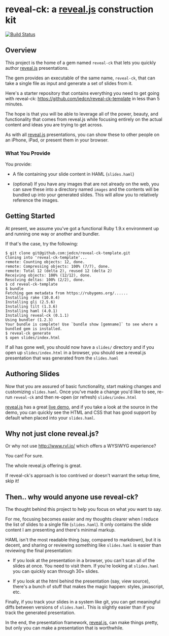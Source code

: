 # reveal-ck: a [reveal.js](http://lab.hakim.se/reveal-js/) construction kit

[![Build Status](https://travis-ci.org/jedcn/reveal-ck.png)](https://travis-ci.org/jedcn/reveal-ck)

## Overview

This project is the home of a gem named `reveal-ck` that lets you
quickly author [reveal.js](http://lab.hakim.se/reveal-js/)
presentations.

The gem provides an executable of the same name, `reveal-ck`, that can
take a single file as input and generate a set of slides from it.

Here's a starter repository that contains everything you need to get
going with reveal-ck: https://github.com/jedcn/reveal-ck-template in
less than 5 minutes.

The hope is that you will be able to leverage all of the power,
beauty, and functionality that comes from reveal.js while focusing
entirely on the actual content and ideas you are trying to get across.

As with all [reveal.js](http://lab.hakim.se/reveal-js/) presentations,
you can show these to other people on an iPhone, iPad, or present them
in your browser.

### What You Provide

You provide:

* A file containing your slide content in HAML (`slides.haml`)

* (optional) If you have any images that are not already on the web,
  you can save these into a directory named `images` and the contents
  will be bundled up into your generated slides. This will allow you
  to relatively reference the images.

## Getting Started

At present, we assume you've got a functional Ruby 1.9.x environment
up and running one way or another and bundler.

If that's the case, try the following:

```
$ git clone git@github.com:jedcn/reveal-ck-template.git
Cloning into 'reveal-ck-template'...
remote: Counting objects: 12, done.
remote: Compressing objects: 100% (7/7), done.
remote: Total 12 (delta 2), reused 12 (delta 2)
Receiving objects: 100% (12/12), done.
Resolving deltas: 100% (2/2), done.
$ cd reveal-ck-template
$ bundle
Fetching gem metadata from https://rubygems.org/......
Installing rake (10.0.4)
Installing gli (2.5.6)
Installing tilt (1.3.6)
Installing haml (4.0.1)
Installing reveal-ck (0.1.1)
Using bundler (1.2.3)
Your bundle is complete! Use `bundle show [gemname]` to see where a bundled gem is installed.
$ reveal-ck generate
$ open slides/index.html
```

If all has gone well, you should now have a `slides/` directory and if
you open up `slides/index.html` in a browser, you should see a
reveal.js presentation that was generated from the `slides.haml`

## Authoring Slides

Now that you are assured of basic functionality, start making changes
and customizing `slides.haml`. Once you've made a change you'd like to
see, re-run `reveal-ck` and then re-open (or refresh)
`slides/index.html`

[reveal.js](http://lab.hakim.se/reveal-js/) has a great
[live demo](http://lab.hakim.se/reveal-js/), and if you take a look at
the source in the demo, you can quickly see the HTML and CSS that has
good support by default when placed into your `slides.haml`.

## Why not just clone reveal.js?

Or why not use http://www.rvl.io/ which offers a WYSIWYG experience?

You can! For sure.

The whole reveal.js offering is great.

If reveal-ck's approach is too contrived or doesn't warrant the setup
time, skip it!

## Then.. why would anyone use reveal-ck?

The thought behind this project to help you focus on what *you* want
to say.

For me, focusing becomes easier and my thoughts clearer when I reduce
the list of slides to a single file (```slides.haml```). It only
contains the slide content I am presenting and there's minimal markup.

HAML isn't the most readable thing (say, compared to markdown), but it
is decent, and sharing or reviewing something like ```slides.haml```
is easier than reviewing the final presentation:

* If you look at the presentation in a browser, you can't scan all of
  the slides at once. You need to visit them. If you're looking at
  ```slides.haml``` you can quickly scan through 30+ slides.

* If you look at the html behind the presentation (say, view source),
  there's a bunch of stuff that makes the magic happen: styles,
  javascript, etc.

Finally, if you track your slides in a system like git, you can get
meaningful diffs between versions of ```slides.haml```. This is
slightly easier than if you track the generated presentation.

In the end, the presentation framework,
[reveal.js](http://lab.hakim.se/reveal-js/), can make things pretty,
but only you can make a presentation that is worthwhile.

[talk-learning-with-tools-source]: https://github.com/jedcn/talk-learning-with-tools
[talk-learning-with-tools-result]: http://www.jednorthridge.com/talks/learning-with-tools

